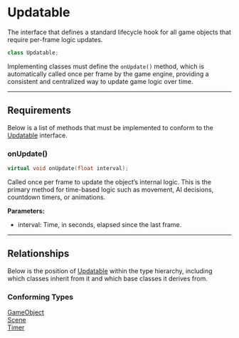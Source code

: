 # Updatable
The interface that defines a standard
lifecycle hook for all game objects that require per-frame logic updates.

```c++
class Updatable;
```

Implementing classes must define the `onUpdate()` method,
which is automatically called once per frame by the game engine,
providing a consistent and centralized way to update game logic over time.

---

## Requirements
Below is a list of methods that must be implemented to
conform to the [Updatable](Updatable.md) interface.

### onUpdate()

```c++
virtual void onUpdate(float interval);
```

Called once per frame to update the object’s internal logic.
This is the primary method for time-based logic such as movement,
AI decisions, countdown timers, or animations.

**Parameters:**

- interval: Time, in seconds, elapsed since the last frame.

---

## Relationships
Below is the position of [Updatable](Updatable.md)
within the type hierarchy, including which classes inherit
from it and which base classes it derives from.

### Conforming Types
[GameObject](GameObject.md) <br>
[Scene](Scene.md) <br>
[Timer](Timer.md)